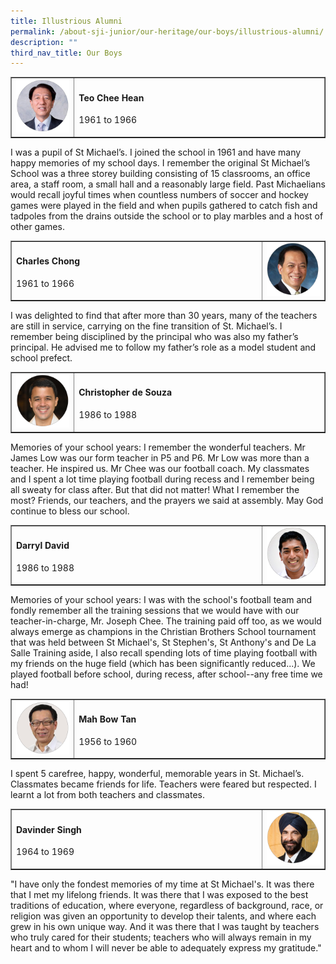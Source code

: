 ```yaml
---
title: Illustrious Alumni
permalink: /about-sji-junior/our-heritage/our-boys/illustrious-alumni/
description: ""
third_nav_title: Our Boys
---
```

<table border="1" style="border-collapse: collapse; width: 100%;">
<tbody>
<tr>
<td style="width: 20%;"><img src="/images/ialumni1.png"></td>
<td style="width: 80%;">
<h4><strong>Teo Chee Hean</strong></h4>
<p>1961 to 1966</p>
</td>
</tr>
</tbody>
</table>
<p>I was a pupil of St Michael’s. I joined the school in 1961 and have many happy memories of my school days. I remember the original St Michael’s School was a three storey building consisting of 15 classrooms, an office area, a staff room, a small hall and a reasonably large field. Past Michaelians would recall joyful times when countless numbers of soccer and hockey games were played in the field and when pupils gathered to catch fish and tadpoles from the drains outside the school or to play marbles and a host of other games.</p>
<table border="1" style="border-collapse: collapse; width: 100%;">
<tbody>
<tr>
<td style="width: 80%;">
<h4><strong>Charles Chong</strong></h4>
<p>1961 to 1966</p>
</td>
<td style="width: 20%;"><img src="/images/ialumni2.png"></td>
</tr>
</tbody>
</table>
<p>I was delighted to find that after more than 30 years, many of the teachers are still in service, carrying on the fine transition of St. Michael’s. I remember being disciplined by the principal who was also my father’s principal. He advised me to follow my father’s role as a model student and school prefect.</p>
<table border="1" style="border-collapse: collapse; width: 100%;">
<tbody>
<tr>
<td style="width: 20%;"><img src="/images/ialumni3.png"></td>
<td style="width: 80%;">
<h4><strong>Christopher de Souza</strong></h4>
<p>1986 to 1988</p>
</td>
</tr>
</tbody>
</table>
<p>Memories of your school years: I remember the wonderful teachers. Mr James Low was our form teacher in P5 and P6. Mr Low was more than a teacher. He inspired us. Mr Chee was our football coach. My classmates and I spent a lot time playing football during recess and I remember being all sweaty for class after. But that did not matter! What I remember the most? Friends, our teachers, and the prayers we said at assembly. May God continue to bless our school.</p>
<table border="1" style="border-collapse: collapse; width: 100%;">
<tbody>
<tr>
<td style="width: 80%;">
<h4><strong>Darryl David</strong></h4>
<p>1986 to 1988</p>
</td>
<td style="width: 20%;"><img src="/images/ialumni4.png"></td>
</tr>
</tbody>
</table>
<p>Memories of your school years: I was with the school's football team and fondly remember all the training sessions that we would have with our teacher-in-charge, Mr. Joseph Chee. The training paid off too, as we would always emerge as champions in the Christian Brothers School tournament that was held between St Michael's, St Stephen's, St Anthony's and De La Salle Training aside, I also recall spending lots of time playing football with my friends on the huge field (which has been significantly reduced...). We played football before school, during recess, after school--any free time we had!</p>
<table border="1" style="border-collapse: collapse; width: 100%;">
<tbody>
<tr>
<td style="width: 20%;"><img src="/images/ialumni5.png"></td>
<td style="width: 80%;">
<h4><strong>Mah Bow Tan</strong></h4>
<p>1956 to 1960</p>
</td>
</tr>
</tbody>
</table>
<p>I spent 5 carefree, happy, wonderful, memorable years in St. Michael’s. Classmates became friends for life. Teachers were feared but respected. I learnt a lot from both teachers and classmates.</p>
<table border="1" style="border-collapse: collapse; width: 100%;">
<tbody>
<tr>
<td style="width: 80%;">
<h4><strong>Davinder Singh</strong></h4>
<p>1964 to 1969</p>
</td>
<td style="width: 20%;"><img src="/images/ialumni6.png"></td>
</tr>
</tbody>
</table>
<p>"I have only the fondest memories of my time at St Michael's. It was there that I met my lifelong friends. It was there that I was exposed to the best traditions of education, where everyone, regardless of background, race, or religion was given an opportunity to develop their talents, and where each grew in his own unique way. And it was there that I was taught by teachers who truly cared for their students; teachers who will always remain in my heart and to whom I will never be able to adequately express my gratitude."</p>